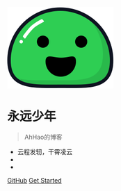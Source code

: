 <!-- _coverpage.md -->

![logo](_media/icon.svg)

# 永远少年

> AhHao的博客

- 云程发轫，干霄凌云
- 
- 

[GitHub](https://github.com/FY-AhHao/FY-AhHao.github.io)
[Get Started](README.md)